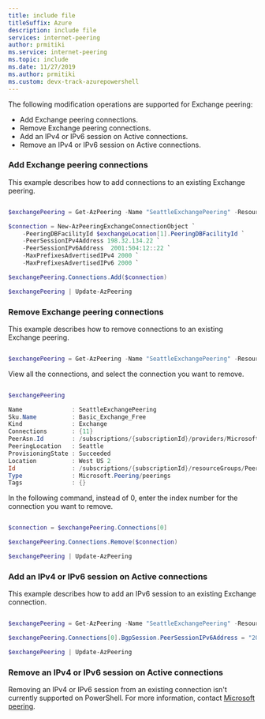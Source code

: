 ```yaml
---
title: include file
titleSuffix: Azure
description: include file
services: internet-peering
author: prmitiki
ms.service: internet-peering
ms.topic: include
ms.date: 11/27/2019
ms.author: prmitiki 
ms.custom: devx-track-azurepowershell
---
```


The following modification operations are supported for Exchange peering:
* Add Exchange peering connections.
* Remove Exchange peering connections.
* Add an IPv4 or IPv6 session on Active connections.
* Remove an IPv4 or IPv6 session on Active connections.


### Add Exchange peering connections

This example describes how to add connections to an existing Exchange peering.

```powershell

$exchangePeering = Get-AzPeering -Name "SeattleExchangePeering" -ResourceGroupName "PeeringResourceGroup"

$connection = New-AzPeeringExchangeConnectionObject `
    -PeeringDBFacilityId $exchangeLocation[1].PeeringDBFacilityId `
    -PeerSessionIPv4Address 198.32.134.22 `
    -PeerSessionIPv6Address  2001:504:12::22 `
    -MaxPrefixesAdvertisedIPv4 2000 `
    -MaxPrefixesAdvertisedIPv6 2000 `

$exchangePeering.Connections.Add($connection)

$exchangePeering | Update-AzPeering

```

### Remove Exchange peering connections

This example describes how to remove connections to an existing Exchange peering.

```powershell

$exchangePeering = Get-AzPeering -Name "SeattleExchangePeering" -ResourceGroupName "PeeringResourceGroup"

```

View all the connections, and select the connection you want to remove. 

```powershell

$exchangePeering

Name              : SeattleExchangePeering
Sku.Name          : Basic_Exchange_Free
Kind              : Exchange
Connections       : {11}
PeerAsn.Id        : /subscriptions/{subscriptionId}/providers/Microsoft.Peering/peerAsns/{peerAsnName}
PeeringLocation   : Seattle
ProvisioningState : Succeeded
Location          : West US 2
Id                : /subscriptions/{subscriptionId}/resourceGroups/PeeringResourceGroup/providers/Microsoft.Peering/peerings/SeattleExchangePeering
Type              : Microsoft.Peering/peerings
Tags              : {}

```

In the following command, instead of 0, enter the index number for the connection you want to remove.

```powershell

$connection = $exchangePeering.Connections[0]

$exchangePeering.Connections.Remove($connection)

$exchangePeering | Update-AzPeering

```

### Add an IPv4 or IPv6 session on Active connections

This example describes how to add an IPv6 session to an existing Exchange connection.

```powershell

$exchangePeering = Get-AzPeering -Name "SeattleExchangePeering" -ResourceGroupName "PeeringResourceGroup"

$exchangePeering.Connections[0].BgpSession.PeerSessionIPv6Address = "2001:504:12::34"

$exchangePeering | Update-AzPeering

```

### Remove an IPv4 or IPv6 session on Active connections

Removing an IPv4 or IPv6 session from an existing connection isn't currently supported on PowerShell. For more information, contact [Microsoft peering](mailto:peeringexperience@microsoft.com).
